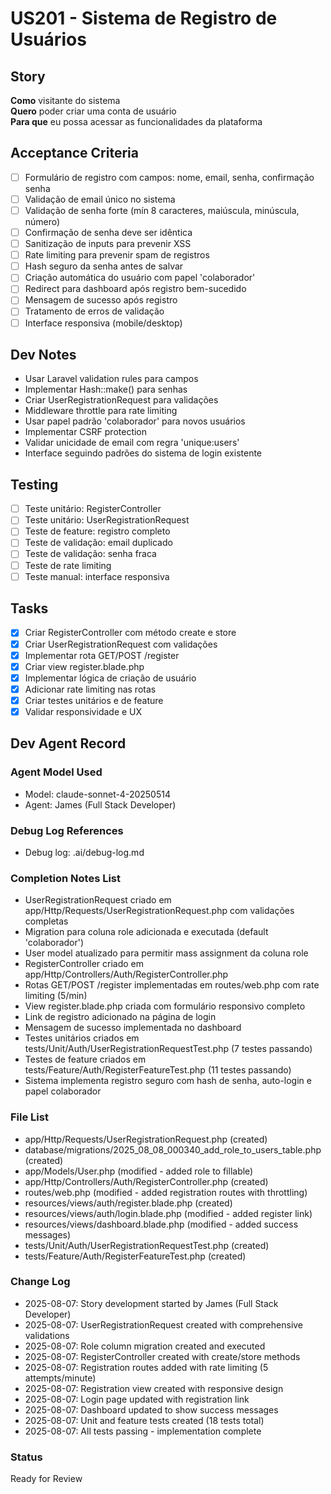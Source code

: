 # US201 - Sistema de Registro de Usuários

## Story
**Como** visitante do sistema  
**Quero** poder criar uma conta de usuário  
**Para que** eu possa acessar as funcionalidades da plataforma

## Acceptance Criteria
- [ ] Formulário de registro com campos: nome, email, senha, confirmação senha
- [ ] Validação de email único no sistema
- [ ] Validação de senha forte (mín 8 caracteres, maiúscula, minúscula, número)
- [ ] Confirmação de senha deve ser idêntica
- [ ] Sanitização de inputs para prevenir XSS
- [ ] Rate limiting para prevenir spam de registros
- [ ] Hash seguro da senha antes de salvar
- [ ] Criação automática do usuário com papel 'colaborador'
- [ ] Redirect para dashboard após registro bem-sucedido
- [ ] Mensagem de sucesso após registro
- [ ] Tratamento de erros de validação
- [ ] Interface responsiva (mobile/desktop)

## Dev Notes
- Usar Laravel validation rules para campos
- Implementar Hash::make() para senhas
- Criar UserRegistrationRequest para validações
- Middleware throttle para rate limiting
- Usar papel padrão 'colaborador' para novos usuários
- Implementar CSRF protection
- Validar unicidade de email com regra 'unique:users'
- Interface seguindo padrões do sistema de login existente

## Testing
- [ ] Teste unitário: RegisterController
- [ ] Teste unitário: UserRegistrationRequest
- [ ] Teste de feature: registro completo
- [ ] Teste de validação: email duplicado
- [ ] Teste de validação: senha fraca
- [ ] Teste de rate limiting
- [ ] Teste manual: interface responsiva

## Tasks
- [x] Criar RegisterController com método create e store
- [x] Criar UserRegistrationRequest com validações
- [x] Implementar rota GET/POST /register
- [x] Criar view register.blade.php
- [x] Implementar lógica de criação de usuário
- [x] Adicionar rate limiting nas rotas
- [x] Criar testes unitários e de feature
- [x] Validar responsividade e UX

## Dev Agent Record

### Agent Model Used
- Model: claude-sonnet-4-20250514
- Agent: James (Full Stack Developer)

### Debug Log References
- Debug log: .ai/debug-log.md

### Completion Notes List
- UserRegistrationRequest criado em app/Http/Requests/UserRegistrationRequest.php com validações completas
- Migration para coluna role adicionada e executada (default 'colaborador')
- User model atualizado para permitir mass assignment da coluna role
- RegisterController criado em app/Http/Controllers/Auth/RegisterController.php
- Rotas GET/POST /register implementadas em routes/web.php com rate limiting (5/min)
- View register.blade.php criada com formulário responsivo completo
- Link de registro adicionado na página de login
- Mensagem de sucesso implementada no dashboard
- Testes unitários criados em tests/Unit/Auth/UserRegistrationRequestTest.php (7 testes passando)
- Testes de feature criados em tests/Feature/Auth/RegisterFeatureTest.php (11 testes passando)
- Sistema implementa registro seguro com hash de senha, auto-login e papel colaborador

### File List
- app/Http/Requests/UserRegistrationRequest.php (created)
- database/migrations/2025_08_08_000340_add_role_to_users_table.php (created)
- app/Models/User.php (modified - added role to fillable)
- app/Http/Controllers/Auth/RegisterController.php (created)
- routes/web.php (modified - added registration routes with throttling)
- resources/views/auth/register.blade.php (created)
- resources/views/auth/login.blade.php (modified - added register link)
- resources/views/dashboard.blade.php (modified - added success messages)
- tests/Unit/Auth/UserRegistrationRequestTest.php (created)
- tests/Feature/Auth/RegisterFeatureTest.php (created)

### Change Log
- 2025-08-07: Story development started by James (Full Stack Developer)
- 2025-08-07: UserRegistrationRequest created with comprehensive validations
- 2025-08-07: Role column migration created and executed
- 2025-08-07: RegisterController created with create/store methods
- 2025-08-07: Registration routes added with rate limiting (5 attempts/minute)
- 2025-08-07: Registration view created with responsive design
- 2025-08-07: Login page updated with registration link
- 2025-08-07: Dashboard updated to show success messages
- 2025-08-07: Unit and feature tests created (18 tests total)
- 2025-08-07: All tests passing - implementation complete

### Status
Ready for Review
